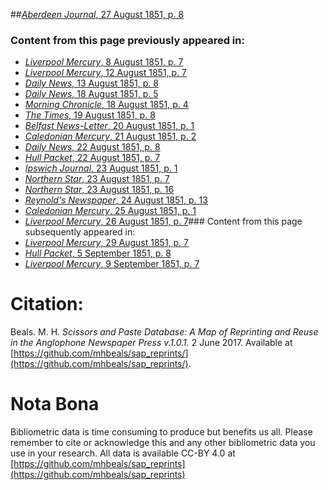 ##[*Aberdeen Journal*, 27 August 1851, p. 8](https://mhbeals.github.io/sap_html/Aberdeen-Journal/Aberdeen-Journal-27-August-1851-p-8)

### Content from this page previously appeared in:
+ [*Liverpool Mercury*, 8 August 1851, p. 7](https://mhbeals.github.io/sap_html/Liverpool-Mercury/Liverpool-Mercury-8-August-1851-p-7)
+ [*Liverpool Mercury*, 12 August 1851, p. 7](https://mhbeals.github.io/sap_html/Liverpool-Mercury/Liverpool-Mercury-12-August-1851-p-7)
+ [*Daily News*, 13 August 1851, p. 8](https://mhbeals.github.io/sap_html/Daily-News/Daily-News-13-August-1851-p-8)
+ [*Daily News*, 18 August 1851, p. 5](https://mhbeals.github.io/sap_html/Daily-News/Daily-News-18-August-1851-p-5)
+ [*Morning Chronicle*, 18 August 1851, p. 4](https://mhbeals.github.io/sap_html/Morning-Chronicle/Morning-Chronicle-18-August-1851-p-4)
+ [*The Times*, 19 August 1851, p. 8](https://mhbeals.github.io/sap_html/The-Times/The-Times-19-August-1851-p-8)
+ [*Belfast News-Letter*, 20 August 1851, p. 1](https://mhbeals.github.io/sap_html/Belfast-News-Letter/Belfast-News-Letter-20-August-1851-p-1)
+ [*Caledonian Mercury*, 21 August 1851, p. 2](https://mhbeals.github.io/sap_html/Caledonian-Mercury/Caledonian-Mercury-21-August-1851-p-2)
+ [*Daily News*, 22 August 1851, p. 8](https://mhbeals.github.io/sap_html/Daily-News/Daily-News-22-August-1851-p-8)
+ [*Hull Packet*, 22 August 1851, p. 7](https://mhbeals.github.io/sap_html/Hull-Packet/Hull-Packet-22-August-1851-p-7)
+ [*Ipswich Journal*, 23 August 1851, p. 1](https://mhbeals.github.io/sap_html/Ipswich-Journal/Ipswich-Journal-23-August-1851-p-1)
+ [*Northern Star*, 23 August 1851, p. 7](https://mhbeals.github.io/sap_html/Northern-Star/Northern-Star-23-August-1851-p-7)
+ [*Northern Star*, 23 August 1851, p. 16](https://mhbeals.github.io/sap_html/Northern-Star/Northern-Star-23-August-1851-p-16)
+ [*Reynold's Newspaper*, 24 August 1851, p. 13](https://mhbeals.github.io/sap_html/Reynold's-Newspaper/Reynold's-Newspaper-24-August-1851-p-13)
+ [*Caledonian Mercury*, 25 August 1851, p. 1](https://mhbeals.github.io/sap_html/Caledonian-Mercury/Caledonian-Mercury-25-August-1851-p-1)
+ [*Liverpool Mercury*, 26 August 1851, p. 7](https://mhbeals.github.io/sap_html/Liverpool-Mercury/Liverpool-Mercury-26-August-1851-p-7)### Content from this page subsequently appeared in:
+ [*Liverpool Mercury*, 29 August 1851, p. 7](https://mhbeals.github.io/sap_html/Liverpool-Mercury/Liverpool-Mercury-29-August-1851-p-7)
+ [*Hull Packet*, 5 September 1851, p. 8](https://mhbeals.github.io/sap_html/Hull-Packet/Hull-Packet-5-September-1851-p-8)
+ [*Liverpool Mercury*, 9 September 1851, p. 7](https://mhbeals.github.io/sap_html/Liverpool-Mercury/Liverpool-Mercury-9-September-1851-p-7)
                    
# Citation: 

Beals. M. H. *Scissors and Paste Database: A Map of Reprinting and Reuse in the Anglophone Newspaper Press v.1.0.1.* 2 June 2017. Available at [https://github.com/mhbeals/sap_reprints/](https://github.com/mhbeals/sap_reprints/). 
                    
# Nota Bona

Bibliometric data is time consuming to produce but benefits us all. Please remember to cite or acknowledge this and any other bibliometric data you use in your research. All data is available CC-BY 4.0 at [https://github.com/mhbeals/sap_reprints](https://github.com/mhbeals/sap_reprints)